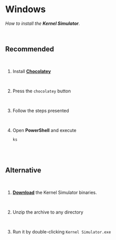 
# Windows

*How to install the **Kernel Simulator**.*

<br>

## Recommended

<br>

1.  Install **[Chocolatey]**

    <br>

2.  Press the `chocolatey` button

    <br>

3.  Follow the steps presented

    <br>

4.  Open **PowerShell** and execute

    ```shell
    ks
    ```

<br>
<br>

## Alternative

<br>

1. **[Download]** the Kernel Simulator binaries.

    <br>

2. Unzip the archive to any directory

    <br>

3. Run it by double-clicking `Kernel Simulator.exe`

<br>


<!----------------------------------------------------------------------------->

[Chocolatey]: https://chocolatey.org/install
[Download]: https://github.com/Aptivi/NitrocidKS/releases
